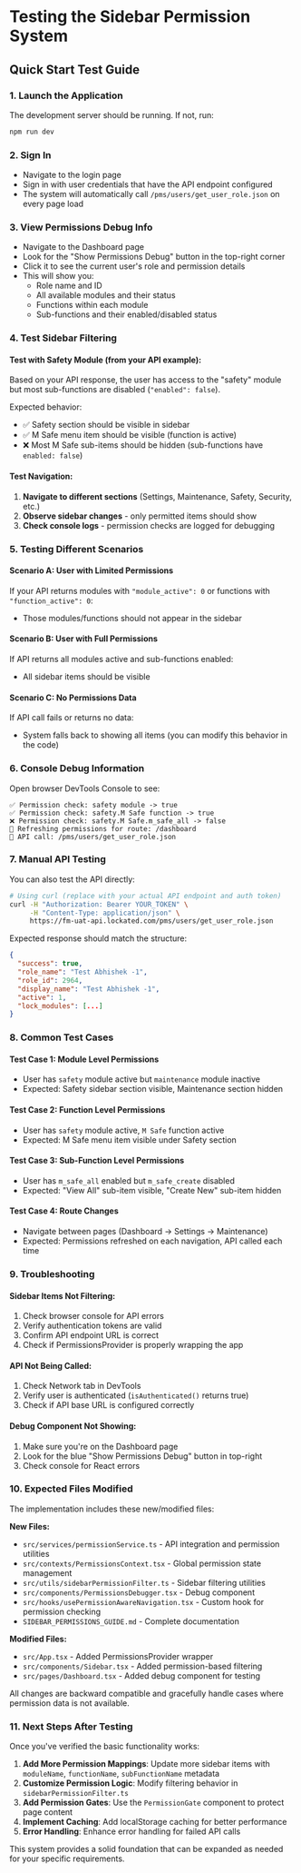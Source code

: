 # Testing the Sidebar Permission System

## Quick Start Test Guide

### 1. Launch the Application
The development server should be running. If not, run:
```bash
npm run dev
```

### 2. Sign In
- Navigate to the login page
- Sign in with user credentials that have the API endpoint configured
- The system will automatically call `/pms/users/get_user_role.json` on every page load

### 3. View Permissions Debug Info
- Navigate to the Dashboard page
- Look for the "Show Permissions Debug" button in the top-right corner
- Click it to see the current user's role and permission details
- This will show you:
  - Role name and ID
  - All available modules and their status
  - Functions within each module
  - Sub-functions and their enabled/disabled status

### 4. Test Sidebar Filtering

#### Test with Safety Module (from your API example):
Based on your API response, the user has access to the "safety" module but most sub-functions are disabled (`"enabled": false`).

Expected behavior:
- ✅ Safety section should be visible in sidebar
- ✅ M Safe menu item should be visible (function is active)
- ❌ Most M Safe sub-items should be hidden (sub-functions have `enabled: false`)

#### Test Navigation:
1. **Navigate to different sections** (Settings, Maintenance, Safety, Security, etc.)
2. **Observe sidebar changes** - only permitted items should show
3. **Check console logs** - permission checks are logged for debugging

### 5. Testing Different Scenarios

#### Scenario A: User with Limited Permissions
If your API returns modules with `"module_active": 0` or functions with `"function_active": 0`:
- Those modules/functions should not appear in the sidebar

#### Scenario B: User with Full Permissions  
If API returns all modules active and sub-functions enabled:
- All sidebar items should be visible

#### Scenario C: No Permissions Data
If API call fails or returns no data:
- System falls back to showing all items (you can modify this behavior in the code)

### 6. Console Debug Information

Open browser DevTools Console to see:
```
✅ Permission check: safety module -> true
✅ Permission check: safety.M Safe function -> true  
❌ Permission check: safety.M Safe.m_safe_all -> false
🔄 Refreshing permissions for route: /dashboard
📡 API call: /pms/users/get_user_role.json
```

### 7. Manual API Testing

You can also test the API directly:
```bash
# Using curl (replace with your actual API endpoint and auth token)
curl -H "Authorization: Bearer YOUR_TOKEN" \
     -H "Content-Type: application/json" \
     https://fm-uat-api.lockated.com/pms/users/get_user_role.json
```

Expected response should match the structure:
```json
{
  "success": true,
  "role_name": "Test Abhishek -1",
  "role_id": 2964,
  "display_name": "Test Abhishek -1", 
  "active": 1,
  "lock_modules": [...]
}
```

### 8. Common Test Cases

#### Test Case 1: Module Level Permissions
- User has `safety` module active but `maintenance` module inactive
- Expected: Safety sidebar section visible, Maintenance section hidden

#### Test Case 2: Function Level Permissions  
- User has `safety` module active, `M Safe` function active
- Expected: M Safe menu item visible under Safety section

#### Test Case 3: Sub-Function Level Permissions
- User has `m_safe_all` enabled but `m_safe_create` disabled
- Expected: "View All" sub-item visible, "Create New" sub-item hidden

#### Test Case 4: Route Changes
- Navigate between pages (Dashboard → Settings → Maintenance)
- Expected: Permissions refreshed on each navigation, API called each time

### 9. Troubleshooting

#### Sidebar Items Not Filtering:
1. Check browser console for API errors
2. Verify authentication tokens are valid
3. Confirm API endpoint URL is correct
4. Check if PermissionsProvider is properly wrapping the app

#### API Not Being Called:
1. Check Network tab in DevTools
2. Verify user is authenticated (`isAuthenticated()` returns true)
3. Check if API base URL is configured correctly

#### Debug Component Not Showing:
1. Make sure you're on the Dashboard page
2. Look for the blue "Show Permissions Debug" button in top-right
3. Check console for React errors

### 10. Expected Files Modified

The implementation includes these new/modified files:

**New Files:**
- `src/services/permissionService.ts` - API integration and permission utilities
- `src/contexts/PermissionsContext.tsx` - Global permission state management  
- `src/utils/sidebarPermissionFilter.ts` - Sidebar filtering utilities
- `src/components/PermissionsDebugger.tsx` - Debug component
- `src/hooks/usePermissionAwareNavigation.tsx` - Custom hook for permission checking
- `SIDEBAR_PERMISSIONS_GUIDE.md` - Complete documentation

**Modified Files:**
- `src/App.tsx` - Added PermissionsProvider wrapper
- `src/components/Sidebar.tsx` - Added permission-based filtering
- `src/pages/Dashboard.tsx` - Added debug component for testing

All changes are backward compatible and gracefully handle cases where permission data is not available.

### 11. Next Steps After Testing

Once you've verified the basic functionality works:

1. **Add More Permission Mappings**: Update more sidebar items with `moduleName`, `functionName`, `subFunctionName` metadata
2. **Customize Permission Logic**: Modify filtering behavior in `sidebarPermissionFilter.ts`
3. **Add Permission Gates**: Use the `PermissionGate` component to protect page content
4. **Implement Caching**: Add localStorage caching for better performance
5. **Error Handling**: Enhance error handling for failed API calls

This system provides a solid foundation that can be expanded as needed for your specific requirements.

